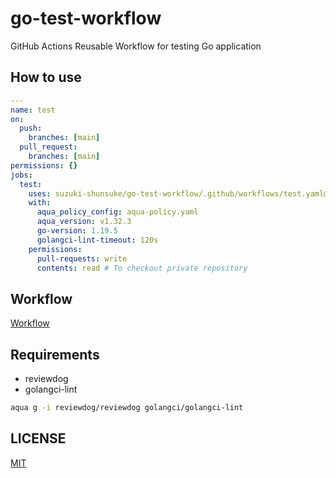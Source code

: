 # go-test-workflow

GitHub Actions Reusable Workflow for testing Go application

## How to use

```yaml
---
name: test
on:
  push:
    branches: [main]
  pull_request:
    branches: [main]
permissions: {}
jobs:
  test:
    uses: suzuki-shunsuke/go-test-workflow/.github/workflows/test.yaml@287a75bd5ffae8d64db887708d9262381a7f6655 # v1.1.1
    with:
      aqua_policy_config: aqua-policy.yaml
      aqua_version: v1.32.3
      go-version: 1.19.5
      golangci-lint-timeout: 120s
    permissions:
      pull-requests: write
      contents: read # To checkout private repository
```

## Workflow

[Workflow](.github/workflows/test.yaml)

## Requirements

- reviewdog
- golangci-lint

```sh
aqua g -i reviewdog/reviewdog golangci/golangci-lint
```

## LICENSE

[MIT](LICENSE)
